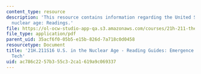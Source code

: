 ```yaml
---
content_type: resource
description: 'This resource contains information regarding the United States in the
  nuclear age: Readings.'
file: https://ol-ocw-studio-app-qa.s3.amazonaws.com/courses/21h-211-the-united-states-in-the-nuclear-age-spring-2016/ac786c2257b355c32ca1619a9c069337_MIT21H_211S16_Technology.pdf
file_type: application/pdf
parent_uid: 35acf6f0-05b5-e15b-826d-7a718c0d0458
resourcetype: Document
title: '21H.211S16 U.S. in the Nuclear Age - Reading Guides: Emergence of Computing
  Tech'
uid: ac786c22-57b3-55c3-2ca1-619a9c069337
---
```

